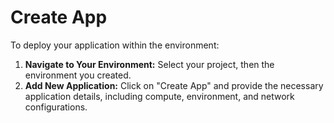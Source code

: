 # Create App

To deploy your application within the environment:

1. **Navigate to Your Environment:** Select your project, then the environment you created.
2. **Add New Application:** Click on "Create App" and provide the necessary application details, including compute, environment, and network configurations.

<figure><img src="../../.gitbook/assets/Screenshot 2024-02-21 at 2.05.48 PM.png" alt=""><figcaption></figcaption></figure>

<figure><img src="../../.gitbook/assets/Screenshot 2024-02-21 at 2.06.19 PM.png" alt=""><figcaption></figcaption></figure>

<figure><img src="../../.gitbook/assets/Screenshot 2024-02-21 at 2.07.50 PM.png" alt=""><figcaption></figcaption></figure>
